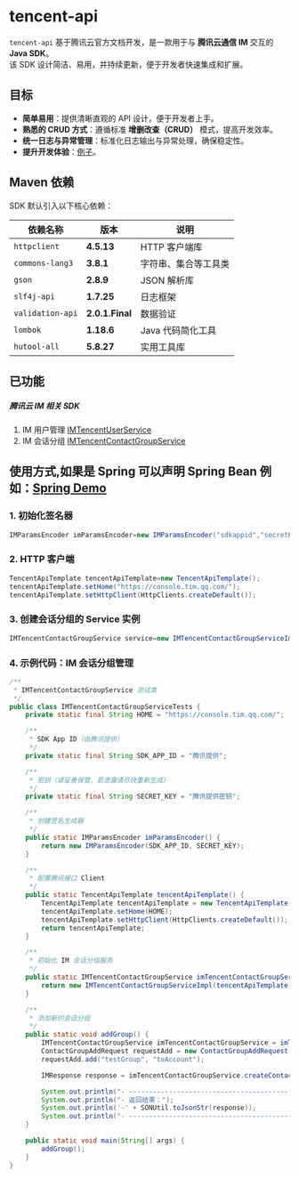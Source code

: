 # tencent-api

`tencent-api` 基于腾讯云官方文档开发，是一款用于与 **腾讯云通信 IM** 交互的 **Java SDK**。  
该 SDK 设计简洁、易用，并持续更新，便于开发者快速集成和扩展。

## 目标

- **简单易用**：提供清晰直观的 API 设计，便于开发者上手。
- **熟悉的 CRUD 方式**：遵循标准 **增删改查（CRUD）** 模式，提高开发效率。
- **统一日志与异常管理**：标准化日志输出与异常处理，确保稳定性。
- **提升开发体验**：[例子](doc/Good.md)。

## Maven 依赖

SDK 默认引入以下核心依赖：

| 依赖名称             | 版本              | 说明          |
|------------------|-----------------|-------------|
| `httpclient`     | **4.5.13**      | HTTP 客户端库   |
| `commons-lang3`  | **3.8.1**       | 字符串、集合等工具类  |
| `gson`           | **2.8.9**       | JSON 解析库    |
| `slf4j-api`      | **1.7.25**      | 日志框架        |
| `validation-api` | **2.0.1.Final** | 数据验证        |
| `lombok`         | **1.18.6**      | Java 代码简化工具 |
| `hutool-all`     | **5.8.27**      | 实用工具库       |

## 已功能

##### 腾讯云 IM 相关 SDK

1. IM 用户管理 [IMTencentUserService](https://cloud.tencent.com/document/product/269/1608)
2. IM 会话分组 [IMTencentContactGroupService](https://cloud.tencent.com/document/product/269/85791)

## 使用方式,如果是 Spring 可以声明 Spring Bean 例如：[Spring Demo](doc/Spring.md)

### 1. 初始化签名器

```java
IMParamsEncoder imParamsEncoder=new IMParamsEncoder("sdkappid","secretKey");

```

### 2. HTTP 客户端

```java
TencentApiTemplate tencentApiTemplate=new TencentApiTemplate();
tencentApiTemplate.setHome("https://console.tim.qq.com/");
tencentApiTemplate.setHttpClient(HttpClients.createDefault());
```

### 3. 创建会话分组的 Service 实例

```java
IMTencentContactGroupService service=new IMTencentContactGroupServiceImpl(tencentApiTemplate(),imParamsEncoder);
```

### 4. 示例代码：IM 会话分组管理

```java
/**
 * IMTencentContactGroupService 测试类
 */
public class IMTencentContactGroupServiceTests {
    private static final String HOME = "https://console.tim.qq.com/";

    /**
     * SDK App ID（由腾讯提供）
     */
    private static final String SDK_APP_ID = "腾讯提供";

    /**
     * 密钥（请妥善保管，若泄露请尽快重新生成）
     */
    private static final String SECRET_KEY = "腾讯提供密钥";

    /**
     * 创建签名生成器
     */
    public static IMParamsEncoder imParamsEncoder() {
        return new IMParamsEncoder(SDK_APP_ID, SECRET_KEY);
    }

    /**
     * 配置腾讯接口 Client
     */
    public static TencentApiTemplate tencentApiTemplate() {
        TencentApiTemplate tencentApiTemplate = new TencentApiTemplate();
        tencentApiTemplate.setHome(HOME);
        tencentApiTemplate.setHttpClient(HttpClients.createDefault());
        return tencentApiTemplate;
    }

    /**
     * 初始化 IM 会话分组服务
     */
    public static IMTencentContactGroupService imTencentContactGroupService() {
        return new IMTencentContactGroupServiceImpl(tencentApiTemplate(), imParamsEncoder());
    }

    /**
     * 添加新的会话分组
     */
    public static void addGroup() {
        IMTencentContactGroupService imTencentContactGroupService = imTencentContactGroupService();
        ContactGroupAddRequest requestAdd = new ContactGroupAddRequest("administrator", "fromAccount");
        requestAdd.add("testGroup", "toAccount");

        IMResponse response = imTencentContactGroupService.createContactGroup(requestAdd);

        System.out.println("- ------------------------------------------------------------------");
        System.out.println("- 返回结果：");
        System.out.println('-' + SONUtil.toJsonStr(response));
        System.out.println("- ------------------------------------------------------------------");
    }

    public static void main(String[] args) {
        addGroup();
    }
}
```
